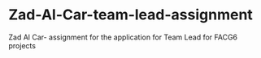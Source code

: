 # Zad-Al-Car-team-lead-assignment
Zad Al Car-  assignment for the application for Team Lead for FACG6 projects 
